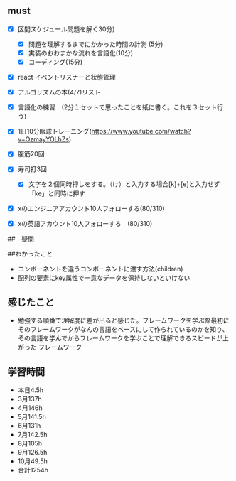

## must
- [x] 区間スケジュール問題を解く30分)
  - [x] 問題を理解するまでにかかった時間の計測 (5分)
  - [x] 実装のおおまかな流れを言語化(10分)
  - [x] コーディング(15分)
- [x] react イベントリスナーと状態管理
- [x] アルゴリズムの本(4/7)リスト
- [x] 言語化の練習　(2分１セットで思ったことを紙に書く。これを３セット行う)
- [x] 1日10分眼球トレーニング(https://www.youtube.com/watch?v=OzmayYOLhZs)
- [x] 腹筋20回
- [x] 寿司打3回
  - [x] 文字を２個同時押しをする。（け）と入力する場合[k]+[e]と入力せず「ke」と同時に押す
- [x] xのエンジニアアカウント10人フォローする(80/310)
- [x] xの英語アカウント10人フォローする　(80/310)
     

##　疑問



##わかったこと
- コンポーネントを違うコンポーネントに渡す方法(children)
- 配列の要素にkey属性で一意なデータを保持しないといけない


## 感じたこと
- 勉強する順番で理解度に差が出ると感じた。フレームワークを学ぶ際最初にそのフレームワークがなんの言語をベースにして作られているのかを知り、その言語を学んでからフレームワークを学ぶことで理解できるスピードが上がった
フレームワーク


## 学習時間
  - 本日4.5h
  - 3月137h
  - 4月146h
  - 5月141.5h
  - 6月131h
  - 7月142.5h
  - 8月105h
  - 9月126.5h
  - 10月49.5h
  - 合計1254h
    






